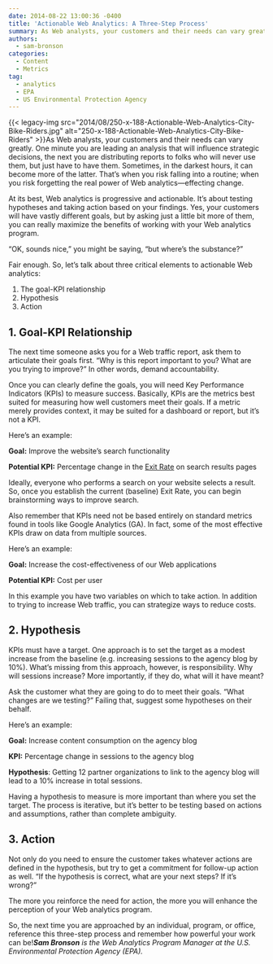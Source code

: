 ```yaml
---
date: 2014-08-22 13:00:36 -0400
title: 'Actionable Web Analytics: A Three-Step Process'
summary: As Web analysts, your customers and their needs can vary greatly. One minute you are leading an analysis that will influence strategic decisions, the next you are distributing reports to folks who will never use them, but just have to have them. Sometimes, in the darkest hours, it can become more
authors:
  - sam-bronson
categories:
  - Content
  - Metrics
tag:
  - analytics
  - EPA
  - US Environmental Protection Agency
---
```


{{< legacy-img src="2014/08/250-x-188-Actionable-Web-Analytics-City-Bike-Riders.jpg" alt="250-x-188-Actionable-Web-Analytics-City-Bike-Riders" >}}As Web analysts, your customers and their needs can vary greatly. One minute you are leading an analysis that will influence strategic decisions, the next you are distributing reports to folks who will never use them, but just have to have them. Sometimes, in the darkest hours, it can become more of the latter. That’s when you risk falling into a routine; when you risk forgetting the real power of Web analytics—effecting change.

At its best, Web analytics is progressive and actionable. It’s about testing hypotheses and taking action based on your findings. Yes, your customers will have vastly different goals, but by asking just a little bit more of them, you can really maximize the benefits of working with your Web analytics program.

“OK, sounds nice,” you might be saying, “but where’s the substance?”
  
Fair enough. So, let’s talk about three critical elements to actionable Web analytics:

  1. The goal-KPI relationship
  2. Hypothesis
  3. Action

## 1. Goal-KPI Relationship

The next time someone asks you for a Web traffic report, ask them to articulate their goals first. “Why is this report important to you? What are you trying to improve?” In other words, demand accountability.

Once you can clearly define the goals, you will need Key Performance Indicators (KPIs) to measure success. Basically, KPIs are the metrics best suited for measuring how well customers meet their goals. If a metric merely provides context, it may be suited for a dashboard or report, but it’s not a KPI.

Here’s an example:

**Goal:** Improve the website’s search functionality
  
**Potential KPI:** Percentage change in the [Exit Rate](http://en.wikipedia.org/wiki/Exit_rate) on search results pages

Ideally, everyone who performs a search on your website selects a result. So, once you establish the current (baseline) Exit Rate, you can begin brainstorming ways to improve search.

Also remember that KPIs need not be based entirely on standard metrics found in tools like Google Analytics (GA). In fact, some of the most effective KPIs draw on data from multiple sources.

Here’s an example:

**Goal:** Increase the cost-effectiveness of our Web applications
  
**Potential KPI:** Cost per user

In this example you have two variables on which to take action. In addition to trying to increase Web traffic, you can strategize ways to reduce costs.

## 2. Hypothesis

KPIs must have a target. One approach is to set the target as a modest increase from the baseline (e.g. increasing sessions to the agency blog by 10%). What’s missing from this approach, however, is responsibility. Why will sessions increase? More importantly, if they do, what will it have meant?

Ask the customer what they are going to do to meet their goals. “What changes are we testing?” Failing that, suggest some hypotheses on their behalf.

Here’s an example:

**Goal:** Increase content consumption on the agency blog
  
**KPI:** Percentage change in sessions to the agency blog
  
**Hypothesis**: Getting 12 partner organizations to link to the agency blog will lead to a 10% increase in total sessions.

Having a hypothesis to measure is more important than where you set the target. The process is iterative, but it’s better to be testing based on actions and assumptions, rather than complete ambiguity.

## 3. Action

Not only do you need to ensure the customer takes whatever actions are defined in the hypothesis, but try to get a commitment for follow-up action as well. “If the hypothesis is correct, what are your next steps? If it’s wrong?”

The more you reinforce the need for action, the more you will enhance the perception of your Web analytics program.

So, the next time you are approached by an individual, program, or office, reference this three-step process and remember how powerful your work can be!_**Sam Bronson** is the Web Analytics Program Manager at the U.S. Environmental Protection Agency (EPA)._